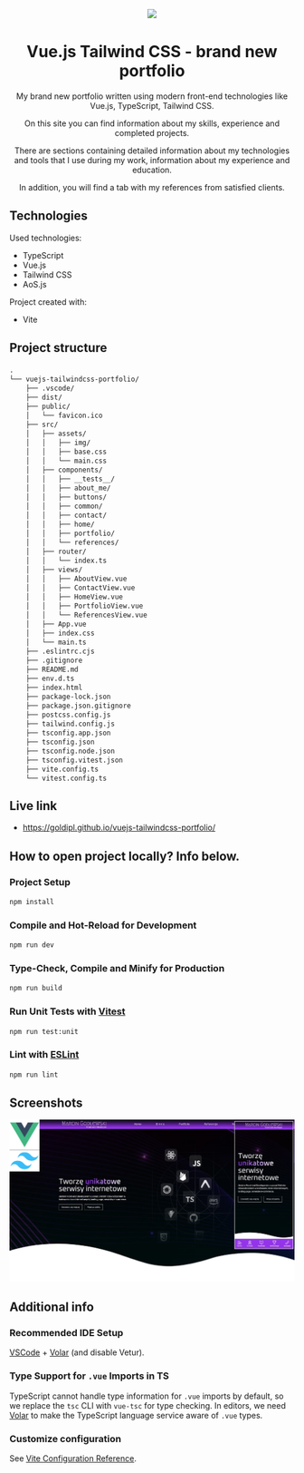 <p align="center">
    <img src="https://seeklogo.com/images/V/vuejs-logo-17D586B587-seeklogo.com.png" width="64"/>
</p>

<h1 align="center">Vue.js Tailwind CSS - brand new portfolio</h1>

<p align="center">My brand new portfolio written using modern front-end technologies like Vue.js, TypeScript, Tailwind CSS.</p>
<p align="center">On this site you can find information about my skills, experience and completed projects.</p>
<p align="center">There are sections containing detailed information about my technologies and tools that I use during my work, information about my experience and education.</p>
<p align="center">In addition, you will find a tab with my references from satisfied clients.</p>

## Technologies

Used technologies:

- TypeScript
- Vue.js
- Tailwind CSS
- AoS.js

Project created with:

- Vite

## Project structure

```
.
└── vuejs-tailwindcss-portfolio/
    ├── .vscode/
    ├── dist/
    ├── public/
    │   └── favicon.ico
    ├── src/
    │   ├── assets/
    │   │   ├── img/
    │   │   ├── base.css
    │   │   └── main.css
    │   ├── components/
    │   │   ├── __tests__/
    │   │   ├── about_me/
    │   │   ├── buttons/
    │   │   ├── common/
    │   │   ├── contact/
    │   │   ├── home/
    │   │   ├── portfolio/
    │   │   └── references/
    │   ├── router/
    │   │   └── index.ts
    │   ├── views/
    │   │   ├── AboutView.vue
    │   │   ├── ContactView.vue
    │   │   ├── HomeView.vue
    │   │   ├── PortfolioView.vue
    │   │   └── ReferencesView.vue
    │   ├── App.vue
    │   ├── index.css
    │   └── main.ts
    ├── .eslintrc.cjs
    ├── .gitignore
    ├── README.md
    ├── env.d.ts
    ├── index.html
    ├── package-lock.json
    ├── package.json.gitignore
    ├── postcss.config.js
    ├── tailwind.config.js
    ├── tsconfig.app.json
    ├── tsconfig.json
    ├── tsconfig.node.json
    ├── tsconfig.vitest.json
    ├── vite.config.ts
    └── vitest.config.ts
```

## Live link

- https://goldipl.github.io/vuejs-tailwindcss-portfolio/

## How to open project locally? Info below.

### Project Setup

```sh
npm install
```

### Compile and Hot-Reload for Development

```sh
npm run dev
```

### Type-Check, Compile and Minify for Production

```sh
npm run build
```

### Run Unit Tests with [Vitest](https://vitest.dev/)

```sh
npm run test:unit
```

### Lint with [ESLint](https://eslint.org/)

```sh
npm run lint
```

## Screenshots

![Screenshot](./src/assets/img/portfolio/modern_websites/modern_website_05.jpg)

## Additional info

### Recommended IDE Setup

[VSCode](https://code.visualstudio.com/) + [Volar](https://marketplace.visualstudio.com/items?itemName=Vue.volar) (and disable Vetur).

### Type Support for `.vue` Imports in TS

TypeScript cannot handle type information for `.vue` imports by default, so we replace the `tsc` CLI with `vue-tsc` for type checking. In editors, we need [Volar](https://marketplace.visualstudio.com/items?itemName=Vue.volar) to make the TypeScript language service aware of `.vue` types.

### Customize configuration

See [Vite Configuration Reference](https://vitejs.dev/config/).
